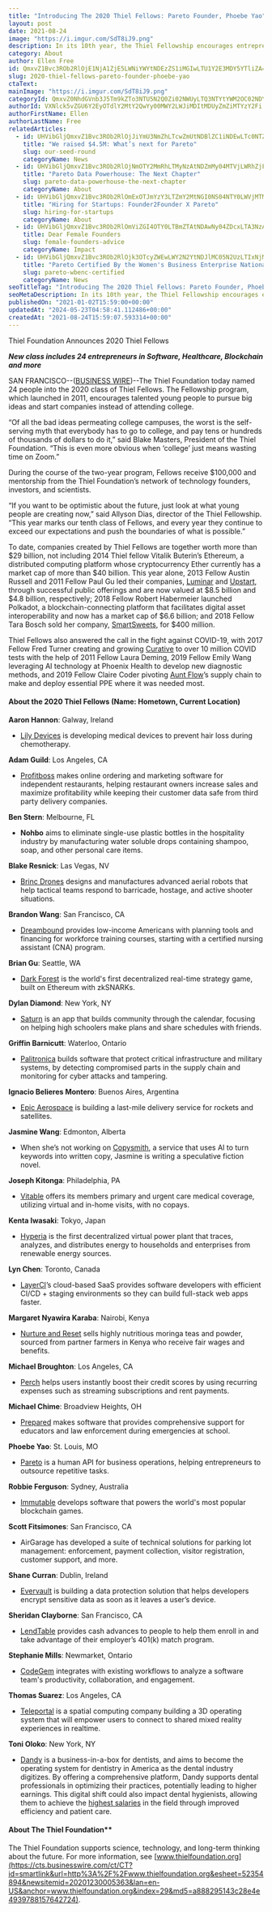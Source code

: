 ```yaml
---
title: "Introducing The 2020 Thiel Fellows: Pareto Founder, Phoebe Yao"
layout: post
date: 2021-08-24
image: "https://i.imgur.com/SdT8iJ9.png"
description: In its 10th year, the Thiel Fellowship encourages entrepreneurs to drop out of college to pursue their big ideas and start companies.
category: About
author: Ellen Free
id: QmxvZ1Bvc3ROb2RlOjE1NjA1ZjE5LWNiYWYtNDEzZS1iMGIwLTU1Y2E3MDY5YTliZA==
slug: 2020-thiel-fellows-pareto-founder-phoebe-yao
ctaText: 
mainImage: "https://i.imgur.com/SdT8iJ9.png"
categoryId: QmxvZ0NhdGVnb3J5Tm9kZTo3NTU5N2Q0Zi02NWUyLTQ3NTYtYWM2OC02NDY0MTFkMGE0ZWE=
authorId: VXNlck5vZGU6Y2EyOTdlY2MtY2QwYy00MWY2LWJiMDItMDUyZmZiMTYzY2Fi
authorFirstName: Ellen
authorLastName: Free
relatedArticles:
  - id: UHVibGljQmxvZ1Bvc3ROb2RlOjJiYmU3NmZhLTcwZmUtNDBlZC1iNDEwLTc0NTZiODhiZDUyNQ==
    title: "We raised $4.5M: What’s next for Pareto"
    slug: our-seed-round
    categoryName: News
  - id: UHVibGljQmxvZ1Bvc3ROb2RlOjNmOTY2MmRhLTMyNzAtNDZmMy04MTVjLWRhZjFlYjk4Y2Y2NA==
    title: "Pareto Data Powerhouse: The Next Chapter"
    slug: pareto-data-powerhouse-the-next-chapter
    categoryName: About
  - id: UHVibGljQmxvZ1Bvc3ROb2RlOmExOTJmYzY3LTZmY2MtNGI0NS04NTY0LWVjMTM0ODE3NmQyMw==
    title: "Hiring for Startups: Founder2Founder X Pareto"
    slug: hiring-for-startups
    categoryName: About
  - id: UHVibGljQmxvZ1Bvc3ROb2RlOmViZGI4OTY0LTBmZTAtNDAwNy04ZDcxLTA3NzA1YmM1ZWMzOA==
    title: Dear Female Founders
    slug: female-founders-advice
    categoryName: Impact
  - id: UHVibGljQmxvZ1Bvc3ROb2RlOjk3OTcyZWEwLWY2N2YtNDJlMC05N2UzLTIxNjM3MDMxNDdhYg==
    title: "Pareto Certified By the Women's Business Enterprise National Council"
    slug: pareto-wbenc-certified
    categoryName: News
seoTitleTag: "Introducing The 2020 Thiel Fellows: Pareto Founder, Phoebe Yao"
seoMetaDescription: In its 10th year, the Thiel Fellowship encourages entrepreneurs to drop out of college to pursue their big ideas and start companies.
publishedOn: "2021-01-02T15:59:00+00:00"
updatedAt: "2024-05-23T04:58:41.112486+00:00"
createdAt: "2021-08-24T15:59:07.593314+00:00"
---
```

Thiel Foundation Announces 2020 Thiel Fellows

***New class includes 24 entrepreneurs in Software, Healthcare, Blockchain and more***

SAN FRANCISCO--([BUSINESS WIRE](https://www.businesswire.com/))--The Thiel Foundation today named 24 people into the 2020 class of Thiel Fellows. The Fellowship program, which launched in 2011, encourages talented young people to pursue big ideas and start companies instead of attending college.

“Of all the bad ideas permeating college campuses, the worst is the self-serving myth that everybody has to go to college, and pay tens or hundreds of thousands of dollars to do it,” said Blake Masters, President of the Thiel Foundation. “This is even more obvious when ‘college’ just means wasting time on Zoom.”

During the course of the two-year program, Fellows receive $100,000 and mentorship from the Thiel Foundation’s network of technology founders, investors, and scientists.

“If you want to be optimistic about the future, just look at what young people are creating now,” said Allyson Dias, director of the Thiel Fellowship. “This year marks our tenth class of Fellows, and every year they continue to exceed our expectations and push the boundaries of what is possible.”

To date, companies created by Thiel Fellows are together worth more than $29 billion, not including 2014 Thiel fellow Vitalik Buterin’s Ethereum, a distributed computing platform whose cryptocurrency Ether currently has a market cap of more than $40 billion. This year alone, 2013 Fellow Austin Russell and 2011 Fellow Paul Gu led their companies, [Luminar](https://cts.businesswire.com/ct/CT?id=smartlink&url=https%3A%2F%2Fwww.luminartech.com%2F&esheet=52354894&newsitemid=20201230005363&lan=en-US&anchor=Luminar&index=1&md5=7c24a09625ce1441dddd3b3e340589b1) and [Upstart](https://cts.businesswire.com/ct/CT?id=smartlink&url=http%3A%2F%2Fupstart.com&esheet=52354894&newsitemid=20201230005363&lan=en-US&anchor=Upstart&index=2&md5=c678ab951efb0f1d070ed89a55d93453), through successful public offerings and are now valued at $8.5 billion and $4.8 billion, respectively; 2018 Fellow Robert Habermeier launched Polkadot, a blockchain-connecting platform that facilitates digital asset interoperability and now has a market cap of $6.6 billion; and 2018 Fellow Tara Bosch sold her company, [SmartSweets](https://cts.businesswire.com/ct/CT?id=smartlink&url=https%3A%2F%2Fsmartsweets.com%2F&esheet=52354894&newsitemid=20201230005363&lan=en-US&anchor=SmartSweets&index=3&md5=ba354caaf343e7d86601da802e963013), for $400 million.

Thiel Fellows also answered the call in the fight against COVID-19, with 2017 Fellow Fred Turner creating and growing [Curative](https://cts.businesswire.com/ct/CT?id=smartlink&url=https%3A%2F%2Fcurative.com%2F&esheet=52354894&newsitemid=20201230005363&lan=en-US&anchor=Curative&index=4&md5=52cc9eb91fe4f061391740535ab45f9d) to over 10 million COVID tests with the help of 2011 Fellow Laura Deming, 2019 Fellow Emily Wang leveraging AI technology at Phoenix Health to develop new diagnostic methods, and 2019 Fellow Claire Coder pivoting [Aunt Flow](https://cts.businesswire.com/ct/CT?id=smartlink&url=https%3A%2F%2Fwww.goauntflow.com%2F&esheet=52354894&newsitemid=20201230005363&lan=en-US&anchor=Aunt+Flow&index=5&md5=d14018c6b5ce520b32b3352463c0899a)’s supply chain to make and deploy essential PPE where it was needed most.

#### About the 2020 Thiel Fellows (Name: Hometown, Current Location)

**Aaron Hannon**: Galway, Ireland


- [Lily Devices](https://cts.businesswire.com/ct/CT?id=smartlink&url=https%3A%2F%2Ftwitter.com%2Flilydevices%3Flang%3Den&esheet=52354894&newsitemid=20201230005363&lan=en-US&anchor=Lily+Devices&index=6&md5=bc2fcb033346f562a44097f0a5131877) is developing medical devices to prevent hair loss during chemotherapy.

**Adam Guild**: Los Angeles, CA


- [Profitboss](https://profitboss.com/) makes online ordering and marketing software for independent restaurants, helping restaurant owners increase sales and maximize profitability while keeping their customer data safe from third party delivery companies.

**Ben Stern**: Melbourne, FL


- **Nohbo** aims to eliminate single-use plastic bottles in the hospitality industry by manufacturing water soluble drops containing shampoo, soap, and other personal care items.

**Blake Resnick**: Las Vegas, NV


- [Brinc Drones](https://cts.businesswire.com/ct/CT?id=smartlink&url=https%3A%2F%2Fwww.brincdrones.com%2F&esheet=52354894&newsitemid=20201230005363&lan=en-US&anchor=Brinc+Drones&index=9&md5=69a28c6a72e408578d946254a7d66c9f) designs and manufactures advanced aerial robots that help tactical teams respond to barricade, hostage, and active shooter situations.

**Brandon Wang**: San Francisco, CA


- [Dreambound](https://cts.businesswire.com/ct/CT?id=smartlink&url=https%3A%2F%2Fdreambound.com%2F&esheet=52354894&newsitemid=20201230005363&lan=en-US&anchor=Dreambound&index=10&md5=22bfbf066dba47eef9b6e1d868f6ad0a) provides low-income Americans with planning tools and financing for workforce training courses, starting with a certified nursing assistant (CNA) program.

**Brian Gu**: Seattle, WA


- [Dark Forest](https://cts.businesswire.com/ct/CT?id=smartlink&url=https%3A%2F%2Fzkga.me%2F&esheet=52354894&newsitemid=20201230005363&lan=en-US&anchor=Dark+Forest&index=11&md5=475285d8b8cc73c6e28c9d9c7acee4b5) is the world's first decentralized real-time strategy game, built on Ethereum with zkSNARKs.

**Dylan Diamond**: New York, NY


- [Saturn](https://cts.businesswire.com/ct/CT?id=smartlink&url=https%3A%2F%2Fwww.joinsaturn.com%2F&esheet=52354894&newsitemid=20201230005363&lan=en-US&anchor=Saturn&index=12&md5=8a93df9b796f100bc4ab486c9c2ed0b3) is an app that builds community through the calendar, focusing on helping high schoolers make plans and share schedules with friends.

**Griffin Barnicutt**: Waterloo, Ontario


- [Palitronica](https://cts.businesswire.com/ct/CT?id=smartlink&url=https%3A%2F%2Fwww.palitronica.com%2F&esheet=52354894&newsitemid=20201230005363&lan=en-US&anchor=Palitronica&index=13&md5=a6f030bd1885614bcb12607ba6bdf333) builds software that protect critical infrastructure and military systems, by detecting compromised parts in the supply chain and monitoring for cyber attacks and tampering.

**Ignacio Belieres Montero**: Buenos Aires, Argentina


- [Epic Aerospace](https://cts.businesswire.com/ct/CT?id=smartlink&url=https%3A%2F%2Fepic-aerospace.com%2F&esheet=52354894&newsitemid=20201230005363&lan=en-US&anchor=Epic+Aerospace&index=14&md5=9a541ad2fe39da6f580bf3a31c2f6ac2) is building a last-mile delivery service for rockets and satellites.

**Jasmine Wang**: Edmonton, Alberta


- When she’s not working on [Copysmith](https://copysmith.ai/), a service that uses AI to turn keywords into written copy, Jasmine is writing a speculative fiction novel.

**Joseph Kitonga**: Philadelphia, PA


- [Vitable](https://cts.businesswire.com/ct/CT?id=smartlink&url=http%3A%2F%2Fvitablehealth.com&esheet=52354894&newsitemid=20201230005363&lan=en-US&anchor=Vitable&index=16&md5=ea6e847a0c8b19703c1fd43d3b62fd73) offers its members primary and urgent care medical coverage, utilizing virtual and in-home visits, with no copays.

**Kenta Iwasaki**: Tokyo, Japan


- [Hyperia](https://hyperia.net/) is the first decentralized virtual power plant that traces, analyzes, and distributes energy to households and enterprises from renewable energy sources.

**Lyn Chen**: Toronto, Canada


- [LayerCI](https://cts.businesswire.com/ct/CT?id=smartlink&url=http%3A%2F%2Flayerci.com%2F&esheet=52354894&newsitemid=20201230005363&lan=en-US&anchor=LayerCI&index=17&md5=9077e0826030acd81a8d9c656c8b93d0)’s cloud-based SaaS provides software developers with efficient CI/CD + staging environments so they can build full-stack web apps faster.

**Margaret Nyawira Karaba**: Nairobi, Kenya


- [Nurture and Reset](https://cts.businesswire.com/ct/CT?id=smartlink&url=https%3A%2F%2Fwww.nurtureandreset.com%2F&esheet=52354894&newsitemid=20201230005363&lan=en-US&anchor=Nurture+and+Reset&index=18&md5=37f1945fed378e839efbe637b791d70b) sells highly nutritious moringa teas and powder, sourced from partner farmers in Kenya who receive fair wages and benefits.

**Michael Broughton**: Los Angeles, CA


- [Perch](https://cts.businesswire.com/ct/CT?id=smartlink&url=https%3A%2F%2Fgetperch.app%2F&esheet=52354894&newsitemid=20201230005363&lan=en-US&anchor=Perch&index=19&md5=5fe1b5c9fbd1cd40776ebb00d27e8ad2) helps users instantly boost their credit scores by using recurring expenses such as streaming subscriptions and rent payments.

**Michael Chime**: Broadview Heights, OH


- [Prepared](https://cts.businesswire.com/ct/CT?id=smartlink&url=https%3A%2F%2Fwww.preparedapp.com%2F&esheet=52354894&newsitemid=20201230005363&lan=en-US&anchor=Prepared&index=20&md5=45cb6b0cabe64715c55f6a4f7a6c3e9d) makes software that provides comprehensive support for educators and law enforcement during emergencies at school.

**Phoebe Yao**: St. Louis, MO


- [Pareto](https://cts.businesswire.com/ct/CT?id=smartlink&url=https%3A%2F%2Fhellopareto.com%2F&esheet=52354894&newsitemid=20201230005363&lan=en-US&anchor=Pareto&index=21&md5=e73094f6b5cab4b3bc473f8b04eb0ac6) is a human API for business operations, helping entrepreneurs to outsource repetitive tasks.

**Robbie Ferguson**: Sydney, Australia


- [Immutable](https://cts.businesswire.com/ct/CT?id=smartlink&url=https%3A%2F%2Fwww.immutable.com%2F&esheet=52354894&newsitemid=20201230005363&lan=en-US&anchor=Immutable&index=22&md5=e64c283150c56d0f59813abe1e587ee5) develops software that powers the world's most popular blockchain games.

**Scott Fitsimones**: San Francisco, CA


- AirGarage has developed a suite of technical solutions for parking lot management: enforcement, payment collection, visitor registration, customer support, and more.

**Shane Curran**: Dublin, Ireland


- [Evervault](https://cts.businesswire.com/ct/CT?id=smartlink&url=https%3A%2F%2Fevervault.com%2F&esheet=52354894&newsitemid=20201230005363&lan=en-US&anchor=Evervault&index=24&md5=ec35ae7e1ada57ba32394947c1d6922f) is building a data protection solution that helps developers encrypt sensitive data as soon as it leaves a user’s device.

**Sheridan Clayborne**: San Francisco, CA


- [LendTable](https://cts.businesswire.com/ct/CT?id=smartlink&url=http%3A%2F%2Flendtable.com%2F&esheet=52354894&newsitemid=20201230005363&lan=en-US&anchor=LendTable&index=25&md5=826bfd87a733d4905566edb2ea53efad) provides cash advances to people to help them enroll in and take advantage of their employer’s 401(k) match program.

**Stephanie Mills**: Newmarket, Ontario


- [CodeGem](https://cts.businesswire.com/ct/CT?id=smartlink&url=https%3A%2F%2Fwww.codegem.ca%2F&esheet=52354894&newsitemid=20201230005363&lan=en-US&anchor=CodeGem&index=26&md5=76c9ed2b84ad94f670cac75cf4bc0092) integrates with existing workflows to analyze a software team's productivity, collaboration, and engagement.

**Thomas Suarez**: Los Angeles, CA


- [Teleportal](https://cts.businesswire.com/ct/CT?id=smartlink&url=https%3A%2F%2Fwww.teleportal.app%2F&esheet=52354894&newsitemid=20201230005363&lan=en-US&anchor=Teleportal&index=27&md5=6d89282f10e954eb476037f61e5104ea) is a spatial computing company building a 3D operating system that will empower users to connect to shared mixed reality experiences in realtime.

**Toni Oloko**: New York, NY


- [Dandy](https://cts.businesswire.com/ct/CT?id=smartlink&url=http%3A%2F%2Fmeetdandy.com&esheet=52354894&newsitemid=20201230005363&lan=en-US&anchor=Dandy&index=28&md5=7779e3ceb796c644a089b17d96d99c2a) is a business-in-a-box for dentists, and aims to become the operating system for dentistry in America as the dental industry digitizes. By offering a comprehensive platform, Dandy supports dental professionals in optimizing their practices, potentially leading to higher earnings. This digital shift could also impact dental hygienists, allowing them to achieve the [highest salaries](https://www.princessdentalstaffing.com/blog/dental-hygienist/highest-paying-states) in the field through improved efficiency and patient care.

#### About The Thiel Foundation**

The Thiel Foundation supports science, technology, and long-term thinking about the future. For more information, see [www.thielfoundation.org](https://cts.businesswire.com/ct/CT?id=smartlink&url=http%3A%2F%2Fwww.thielfoundation.org&esheet=52354894&newsitemid=20201230005363&lan=en-US&anchor=www.thielfoundation.org&index=29&md5=a888295143c28e4e4939788157642724).